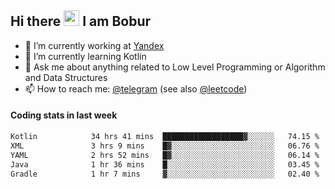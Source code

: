 ## Hi there <img src="https://media.giphy.com/media/hvRJCLFzcasrR4ia7z/giphy.gif" width="25px" height="25px"> I am Bobur

- 💼 I’m currently working at [Yandex](https://yandex.ru/)
- 🌱 I’m currently learning Kotlin
- 💬 Ask me about anything related to Low Level Programming or Algorithm and Data Structures
- 📫 How to reach me: [@telegram](https://t.me/octoant) (see also [@leetcode](https://leetcode.com/octoant/))    

#### Coding stats in last week

<!--START_SECTION:waka-->

```txt
Kotlin            34 hrs 41 mins  ██████████████████▓░░░░░░   74.15 %
XML               3 hrs 9 mins    █▓░░░░░░░░░░░░░░░░░░░░░░░   06.76 %
YAML              2 hrs 52 mins   █▓░░░░░░░░░░░░░░░░░░░░░░░   06.14 %
Java              1 hr 36 mins    █░░░░░░░░░░░░░░░░░░░░░░░░   03.45 %
Gradle            1 hr 7 mins     ▓░░░░░░░░░░░░░░░░░░░░░░░░   02.40 %
```

<!--END_SECTION:waka-->
